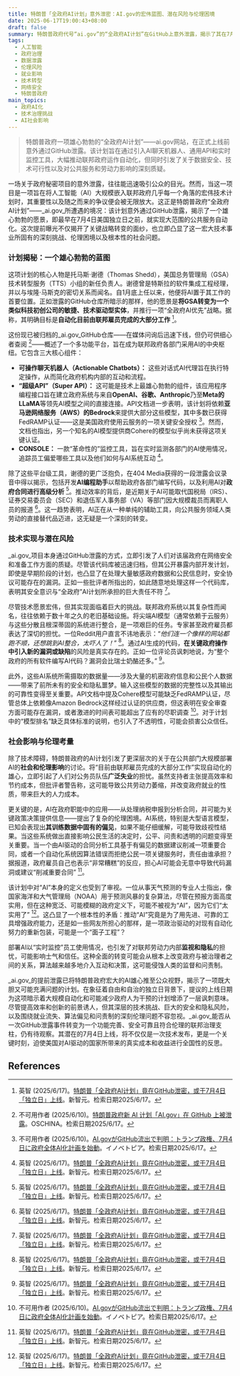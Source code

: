 ```yaml
---
title: 特朗普「全政府AI计划」意外泄密：AI.gov的宏伟蓝图、潜在风险与伦理困境
date: 2025-06-17T19:00:43+08:00
draft: false
summary: 特朗普政府代号“ai.gov”的“全政府AI计划”在GitHub上意外泄露，揭示了其在7月4日独立日前将AI聊天机器人、通用API和监控工具全面引入联邦政府的宏大目标。该计划旨在大幅提升政府效率和自动化，但引发了外界对敏感数据安全、与老旧系统集成的技术可行性、以及AI在公共服务中可能导致大规模裁员和算法偏见等深层伦理社会影响的严重担忧。
tags: 
  - 人工智能
  - 政府治理
  - 数据泄露
  - 伦理风险
  - 就业影响
  - 技术转型
  - 网络安全
  - 特朗普政府
main_topics: 
  - 政府AI化
  - 技术治理挑战
  - AI社会影响
---
```


> 特朗普政府一项雄心勃勃的“全政府AI计划”——ai.gov网站，在正式上线前意外通过GitHub泄露。该计划旨在通过引入AI聊天机器人、通用API和实时监控工具，大幅推动联邦政府运作自动化，但同时引发了关于数据安全、技术可行性以及对公共服务和劳动力影响的深刻质疑。

一场关于政府秘密项目的意外泄露，往往能迅速吸引公众的目光。然而，当这一项目是一项旨在将人工智能（AI）大规模嵌入联邦政府几乎每一个角落的宏伟技术计划时，其重要性以及随之而来的争议便会被无限放大。这正是特朗普政府“全政府AI计划”——_ai.gov_所遭遇的境况：该计划意外通过GitHub泄露，揭示了一个雄心勃勃的愿景，即最早在7月4日美国独立日之前，就实现大范围的公共服务自动化。这次提前曝光不仅揭开了关键战略转变的面纱，也立即凸显了这一宏大技术事业所固有的深刻挑战、伦理困境以及根本性的社会问题。

### 计划揭秘：一个雄心勃勃的蓝图

这项计划的核心人物是托马斯·谢德（Thomas Shedd），美国总务管理局（GSA）技术转型服务（TTS）小组的新任负责人。谢德曾是特斯拉的软件集成工程经理，并以与埃隆·马斯克的密切关系而闻名。自1月底上任以来，他便将AI置于其工作的首要位置。正如泄露的GitHub仓库所暗示的那样，他的愿景是**将GSA转变为一个类似科技初创公司的敏捷、技术驱动型实体**，并推行一项“全政府AI优先”战略。据称，其明确目标是**自动化目前由联邦雇员完成的大部分工作** [^1]。

这份现已被归档的_ai.gov_GitHub仓库——在媒体问询后迅速下线，但仍可供细心者查阅 [^2]——概述了一个多功能平台，旨在成为联邦政府各部门采用AI的中央枢纽。它包含三大核心组件：

*   **可操作聊天机器人（Actionable Chatbots）：** 这些对话式AI代理旨在执行特定操作，从而简化政府机构内部的互动和流程。
*   **“超级API”（Super API）：** 这可能是技术上最雄心勃勃的组件，该应用程序编程接口旨在建立政府系统与来自**OpenAI、谷歌、Anthropic**乃至**Meta的LLaMA**等领先AI模型之间的直接连接。API文档进一步表明，该计划将依赖**亚马逊网络服务（AWS）的Bedrock**来提供大部分这些模型，其中多数已获得FedRAMP认证——这是美国政府使用云服务的一项关键安全授权 [^3]。然而，文档也指出，另一个知名的AI模型提供商Cohere的模型似乎尚未获得这项关键认证。
*   **CONSOLE：** 一款“革命性的”监控工具，旨在实时监测各部门的AI使用情况，追踪员工偏爱哪些工具以及他们如何与AI系统互动 [^1]。

除了这些平台级工具，谢德的更广泛抱负，在404 Media获得的一段泄露会议录音中得以揭示，包括开发**AI编程助手**以帮助政府各部门编写代码，以及利用AI对**政府合同进行高级分析** [^1]。推动效率的背后，是近期关于AI可能取代国税局（IRS）、证券交易委员会（SEC）和退伍军人事务部（VA）等部门因大规模裁员而离职人员的报道 [^1]。这一趋势表明，AI正在从一种单纯的辅助工具，向公共服务领域人类劳动的直接替代品迈进，这无疑是一个深刻的转变。

### 技术实现与潜在风险

_ai.gov_项目本身通过GitHub泄露的方式，立即引发了人们对该届政府在网络安全和准备工作方面的质疑。尽管该代码库被迅速归档，但其公开暴露内部开发计划，即使是早期阶段的计划，也凸显了在处理大量敏感政府数据和公民信息时，安全协议可能存在的漏洞。正如一些批评者所指出的，如此随意地处理这样一个代码库，表明其安全意识与“全政府”AI计划所承担的巨大责任不符 [^1]。

尽管技术愿景宏伟，但其实现面临着巨大的挑战。联邦政府系统以其复杂性而闻名，往往依赖于数十年之久的老旧基础设施。将尖端AI模型（通常依赖于云服务）与这些分散且根深蒂固的系统进行整合，是一项艰巨的任务。专家甚至政府雇员都表达了深切的担忧。一位Reddit用户直言不讳地表示：“_他们连一个像样的网站都跑不顺，还想跳到AI整合，太吓人了！_” [^1]。通过AI生成的代码，**在关键政府操作中引入新的漏洞或缺陷**的风险是真实存在的。正如一位评论员讽刺地说，为“整个政府的所有软件编写AI代码？漏洞会比瑞士奶酪还多。” [^1]。

此外，这些AI系统所需摄取的数据量——涉及大量的机密政府信息和公民个人数据——带来了前所未有的安全和隐私噩梦。输入这些模型的数据的完整性以及其输出的可靠性变得至关重要。API文档中提及Cohere模型可能缺乏FedRAMP认证，尽管总体上依赖像Amazon Bedrock这样经过认证的供应商，但这表明在安全审查方面可能存在漏洞，或者激进的时间表可能超出了应有的尽职调查 [^3]。对于计划中的“模型排名”缺乏具体标准的说明，也引入了不透明性，可能会损害公众信任。

### 社会影响与伦理考量

除了技术障碍，特朗普政府的AI计划引发了更深层次的关于在公共部门大规模部署AI的**社会和伦理影响**的讨论。将“目前由联邦雇员完成的大部分工作”实现自动化的雄心，立即引起了人们对公务员队伍**广泛失业**的担忧。虽然支持者主张提高效率和节约成本，但批评者警告称，这可能导致公共劳动力萎缩，并改变政府就业的性质，带来巨大的人力成本。

更关键的是，AI在政府职能中的应用——从处理纳税申报到分析合同，并可能为关键政策决策提供信息——提出了复杂的伦理困境。AI系统，特别是大型语言模型，已知会表现出**其训练数据中固有的偏见**，如果不能仔细缓解，可能导致歧视性结果。当这些系统做出直接影响公民生活的决定时，公平、问责和透明的问题变得至关重要。当一个由AI驱动的合同分析工具基于有偏见的数据建议削减一项重要合同，或者一个自动化系统因算法错误而拒绝公民一项关键服务时，责任由谁承担？据报道，政府雇员自己也表示“非常糟糕”的反应，担心AI可能会无意中导致代码漏洞或建议“削减重要合同” [^1]。

该计划中对“AI”本身的定义也受到了审视。一位从事天气预测的专业人士指出，像国家海洋和大气管理局（NOAA）用于预测风暴的复杂算法，尽管在预报方面高度实用，但在这种宽泛、可能模糊的政府定义下，可能不被视为“AI”，因为它们“太实用了” [^1]。这凸显了一个根本性的矛盾：推动“AI”究竟是为了用先进、可靠的工具增强政府能力，还是如一些网友所担心的那样，是一项政治驱动的对现有自动化努力的重新包装，可能是一个“面子工程”？

部署AI以“实时监控”员工使用情况，也引发了对联邦劳动力内部**监视和隐私**的担忧，可能影响士气和信任。这种全面的转变可能会从根本上改变政府与被治理者之间的关系，算法越来越多地介入互动和决策，这可能侵蚀人类的监督和问责制。

_ai.gov_的提前泄露已将特朗普政府宏大的AI雄心推至公众视野，揭示了一项既大胆又可能充满问题的计划。在象征着自由和自治的独立日背景下，提议的上线日期为这项暗示着大规模自动化和可能减少政府人为干预的计划增添了一层讽刺意味。尽管提高效率和创新的前景诱人，但其深层的技术挑战、巨大的安全和隐私风险，以及围绕就业流失、算法偏见和问责制的深刻伦理问题不容忽视。_ai.gov_能否从一次GitHub泄露事件转变为一个功能完善、安全可靠且符合伦理的联邦治理支柱，仍有待观察。其潜在的7月4日上线，将不仅仅是一次技术发布，更是一个关键时刻，迫使美国对AI驱动的国家所带来的真实成本和收益进行全国性的反思。

## References
[^1]: 英智 (2025/6/17)。[特朗普「全政府AI计划」竟在GitHub泄密，或于7月4日「独立日」上线](https://mp.weixin.qq.com/s/m9sybyRZouy-IvsMirsFtA)。新智元。检索日期2025/6/17。
[^2]: 不可用作者 (2025/6/10)。[特朗普政府新 AI 计划「AI.gov」在 GitHub 上被泄露](https://www.oschina.net/news/354956/github-is-leaking-trumps-plans-to-accelerate-ai-across-gov)。OSCHINA。检索日期2025/6/17。
[^3]: 不可用作者 (2025/6/10)。[AI.govがGitHub流出で判明：トランプ政権、7月4日に政府全体AI化計画を始動](https://innovatopia.jp/ai/ai-news/57313/)。イノベトピア。检索日期2025/6/17。
